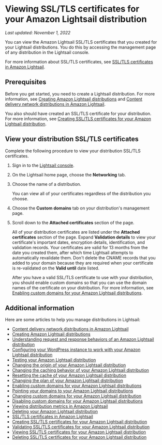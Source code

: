 # Viewing SSL/TLS certificates for your Amazon Lightsail distribution<a name="amazon-lightsail-viewing-distribution-certificates"></a>

 *Last updated: November 1, 2022* 

You can view the Amazon Lightsail SSL/TLS certificates that you created for your Lightsail distributions\. You do this by accessing the management page of any distribution in the Lightsail console\.

For more information about SSL/TLS certificates, see [SSL/TLS certificates in Amazon Lightsail](understanding-tls-ssl-certificates-in-lightsail-https.md)\.

## Prerequisites<a name="view-distribution-certificates-prerequisite"></a>

Before you get started, you need to create a Lightsail distribution\. For more information, see [Creating Amazon Lightsail distributions](amazon-lightsail-creating-content-delivery-network-distribution.md) and [Content delivery network distributions in Amazon Lightsail](amazon-lightsail-content-delivery-network-distributions.md)\.

You also should have created an SSL/TLS certificate for your distribution\. For more information, see [Creating SSL/TLS certificates for your Amazon Lightsail distribution](amazon-lightsail-create-a-distribution-certificate.md)\.

## View your distribution SSL/TLS certificates<a name="view-distribution-certificates"></a>

Complete the following procedure to view your distribution SSL/TLS certificates\.

1. Sign in to the [Lightsail console](https://lightsail.aws.amazon.com/)\.

1. On the Lightsail home page, choose the **Networking** tab\.

1. Choose the name of a distribution\.

   You can view all of your certificates regardless of the distribution you choose\.

1. Choose the **Custom domains** tab on your distribution's management page\.

1. Scroll down to the **Attached certificates** section of the page\.

   All of your distribution certificates are listed under the **Attached certificates** section of the page\. Expand **Validation details** to view your certificate's important dates, encryption details, identification, and validation records\. Your certificates are valid for 13 months from the date you created them, after which time Lightsail attempts to automatically revalidate them\. Don't delete the CNAME records that you added to your domain because they are required when your certificate is re\-validated on the **Valid until** date listed\.

   After you have a valid SSL/TLS certificate to use with your distribution, you should enable custom domains so that you can use the domain names of the certificate on your distribution\. For more information, see [Enabling custom domains for your Amazon Lightsail distributions](amazon-lightsail-enabling-distribution-custom-domains.md)\.

## Additional information<a name="viewing-distribution-certificates-additional-information"></a>

Here are some articles to help you manage distributions in Lightsail:
+ [Content delivery network distributions in Amazon Lightsail](amazon-lightsail-content-delivery-network-distributions.md)
+ [Creating Amazon Lightsail distributions](amazon-lightsail-creating-content-delivery-network-distribution.md)
+ [Understanding request and response behaviors of an Amazon Lightsail distribution](amazon-lightsail-distribution-request-and-response.md)
+ [Configuring your WordPress instance to work with your Amazon Lightsail distribution](amazon-lightsail-editing-wp-config-for-distribution.md)
+ [Testing your Amazon Lightsail distribution](amazon-lightsail-testing-distribution.md)
+ [Changing the origin of your Amazon Lightsail distribution](amazon-lightsail-changing-distribution-origin.md)
+ [Changing the caching behavior of your Amazon Lightsail distribution](amazon-lightsail-changing-default-cache-behavior.md)
+ [Resetting the cache of your Amazon Lightsail distribution](amazon-lightsail-resetting-distribution-cache.md)
+ [Changing the plan of your Amazon Lightsail distribution](amazon-lighstail-changing-distribution-plan.md)
+ [Enabling custom domains for your Amazon Lightsail distributions](amazon-lightsail-enabling-distribution-custom-domains.md)
+ [Pointing your domains to your Amazon Lightsail distributions](amazon-lightsail-point-domain-to-distribution.md)
+ [Changing custom domains for your Amazon Lightsail distribution](amazon-lightsail-changing-distribution-custom-domains.md)
+ [Disabling custom domains for your Amazon Lightsail distributions](amazon-lightsail-disabling-distribution-custom-domains.md)
+ [Viewing distribution metrics in Amazon Lightsail](amazon-lightsail-viewing-distribution-health-metrics.md)
+ [Deleting your Amazon Lightsail distribution](amazon-lightsail-deleting-distribution.md)
+ [SSL/TLS certificates in Amazon Lightsail](understanding-tls-ssl-certificates-in-lightsail-https.md)
+ [Creating SSL/TLS certificates for your Amazon Lightsail distribution](amazon-lightsail-create-a-distribution-certificate.md)
+ [Validating SSL/TLS certificates for your Amazon Lightsail distribution](amazon-lightsail-validating-a-distribution-certificate.md)
+ [Viewing SSL/TLS certificates for your Amazon Lightsail distribution](#amazon-lightsail-viewing-distribution-certificates)
+ [Deleting SSL/TLS certificates for your Amazon Lightsail distribution](amazon-lightsail-deleting-distribution-certificates.md)